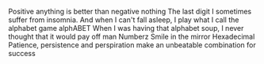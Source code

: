 Positive anything is better than negative nothing
The last digit
I sometimes suffer from insomnia. And when I can't fall asleep, I play what I call the alphabet game
alphABET
When I was having that alphabet soup, I never thought that it would pay off
man
Numberz
Smile in the mirror
Hexadecimal
 Patience, persistence and perspiration make an unbeatable combination for success
